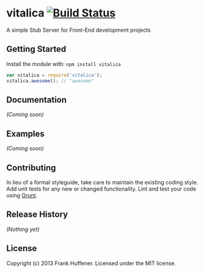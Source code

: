 # vitalica [![Build Status](https://secure.travis-ci.org/ledere/vitalica.png?branch=master)](http://travis-ci.org/ledere/vitalica)

A simple Stub Server for Front-End development projects

## Getting Started
Install the module with: `npm install vitalica`

```javascript
var vitalica = require('vitalica');
vitalica.awesome(); // "awesome"
```

## Documentation
_(Coming soon)_

## Examples
_(Coming soon)_

## Contributing
In lieu of a formal styleguide, take care to maintain the existing coding style. Add unit tests for any new or changed functionality. Lint and test your code using [Grunt](http://gruntjs.com/).

## Release History
_(Nothing yet)_

## License
Copyright (c) 2013 Frank Huffener. Licensed under the MIT license.
